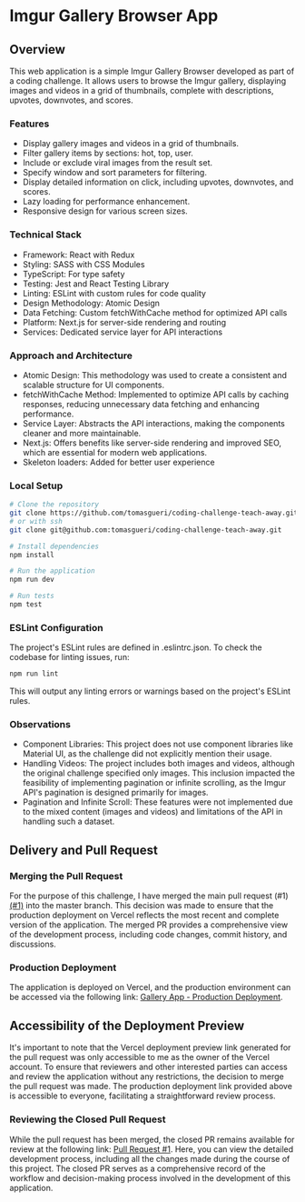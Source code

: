 # Imgur Gallery Browser App

## Overview

This web application is a simple Imgur Gallery Browser developed as part of a coding challenge. It allows users to browse the Imgur gallery, displaying images and videos in a grid of thumbnails, complete with descriptions, upvotes, downvotes, and scores.


### Features

- Display gallery images and videos in a grid of thumbnails.
- Filter gallery items by sections: hot, top, user.
- Include or exclude viral images from the result set.
- Specify window and sort parameters for filtering.
- Display detailed information on click, including upvotes, downvotes, and scores.
- Lazy loading for performance enhancement.
- Responsive design for various screen sizes.


### Technical Stack

- Framework: React with Redux
- Styling: SASS with CSS Modules
- TypeScript: For type safety
- Testing: Jest and React Testing Library
- Linting: ESLint with custom rules for code quality
- Design Methodology: Atomic Design
- Data Fetching: Custom fetchWithCache method for optimized API calls
- Platform: Next.js for server-side rendering and routing
- Services: Dedicated service layer for API interactions


### Approach and Architecture

- Atomic Design: This methodology was used to create a consistent and scalable structure for UI components.
- fetchWithCache Method: Implemented to optimize API calls by caching responses, reducing unnecessary data fetching and enhancing performance.
- Service Layer: Abstracts the API interactions, making the components cleaner and more maintainable.
- Next.js: Offers benefits like server-side rendering and improved SEO, which are essential for modern web applications.
- Skeleton loaders: Added for better user experience


### Local Setup

```bash
# Clone the repository
git clone https://github.com/tomasgueri/coding-challenge-teach-away.git
# or with ssh
git clone git@github.com:tomasgueri/coding-challenge-teach-away.git

# Install dependencies
npm install

# Run the application
npm run dev

# Run tests
npm test
```


### ESLint Configuration

The project's ESLint rules are defined in .eslintrc.json. To check the codebase for linting issues, run:

```bash
npm run lint
```

This will output any linting errors or warnings based on the project's ESLint rules.


### Observations

- Component Libraries: This project does not use component libraries like Material UI, as the challenge did not explicitly mention their usage.
- Handling Videos: The project includes both images and videos, although the original challenge specified only images. This inclusion impacted the feasibility of implementing pagination or infinite scrolling, as the Imgur API's pagination is designed primarily for images.
- Pagination and Infinite Scroll: These features were not implemented due to the mixed content (images and videos) and limitations of the API in handling such a dataset.


## Delivery and Pull Request

### Merging the Pull Request
For the purpose of this challenge, I have merged the main pull request (#1)[(#1)](https://github.com/tomasgueri/coding-challenge-teach-away/pull/1) into the master branch. This decision was made to ensure that the production deployment on Vercel reflects the most recent and complete version of the application. The merged PR provides a comprehensive view of the development process, including code changes, commit history, and discussions.

### Production Deployment
The application is deployed on Vercel, and the production environment can be accessed via the following link: [Gallery App - Production Deployment](https://coding-challenge-teach-away.vercel.app/).

## Accessibility of the Deployment Preview
It's important to note that the Vercel deployment preview link generated for the pull request was only accessible to me as the owner of the Vercel account. To ensure that reviewers and other interested parties can access and review the application without any restrictions, the decision to merge the pull request was made. The production deployment link provided above is accessible to everyone, facilitating a straightforward review process.

### Reviewing the Closed Pull Request
While the pull request has been merged, the closed PR remains available for review at the following link: [Pull Request #1](https://github.com/tomasgueri/coding-challenge-teach-away/pull/1). Here, you can view the detailed development process, including all the changes made during the course of this project. The closed PR serves as a comprehensive record of the workflow and decision-making process involved in the development of this application.
